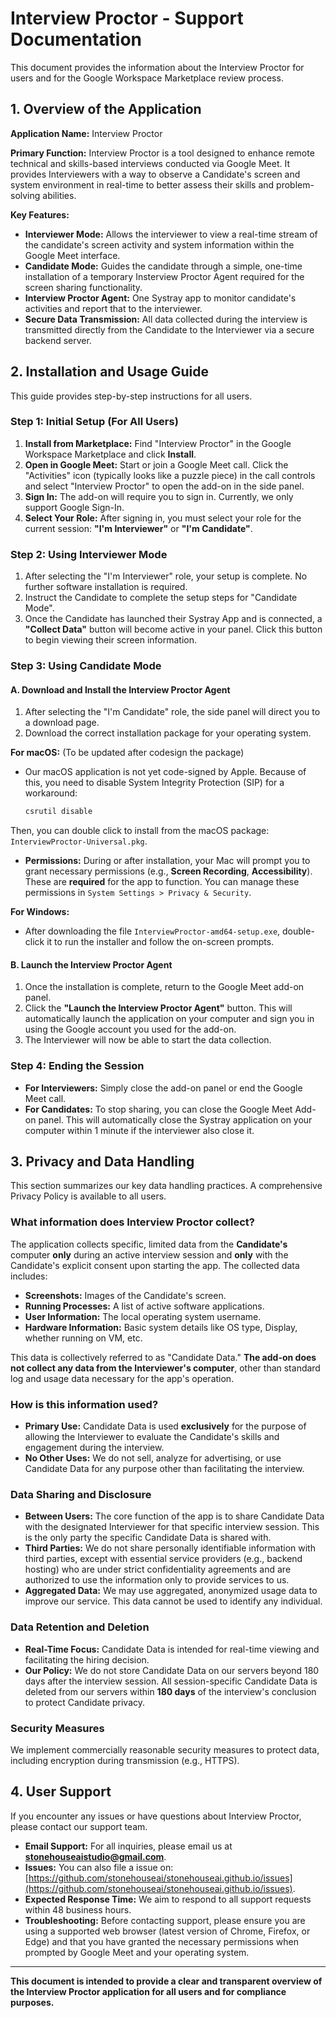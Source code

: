 # Interview Proctor - Support Documentation

This document provides the information about the Interview Proctor for users and for the Google Workspace Marketplace review process.

## 1. Overview of the Application

**Application Name:** Interview Proctor

**Primary Function:** Interview Proctor is a tool designed to enhance remote technical and skills-based interviews conducted via Google Meet. It provides Interviewers with a way to observe a Candidate's screen and system environment in real-time to better assess their skills and problem-solving abilities.

**Key Features:**

* **Interviewer Mode:** Allows the interviewer to view a real-time stream of the candidate's screen activity and system information within the Google Meet interface.
* **Candidate Mode:** Guides the candidate through a simple, one-time installation of a temporary Insterview Proctor Agent required for the screen sharing functionality.
* **Interview Proctor Agent:** One Systray app to monitor candidate's activities and report that to the interviewer.
* **Secure Data Transmission:** All data collected during the interview is transmitted directly from the Candidate to the Interviewer via a secure backend server.

## 2. Installation and Usage Guide

This guide provides step-by-step instructions for all users.

### Step 1: Initial Setup (For All Users)

1.  **Install from Marketplace:** Find "Interview Proctor" in the Google Workspace Marketplace and click **Install**.
2.  **Open in Google Meet:** Start or join a Google Meet call. Click the "Activities" icon (typically looks like a puzzle piece) in the call controls and select "Interview Proctor" to open the add-on in the side panel.
3.  **Sign In:** The add-on will require you to sign in. Currently, we only support Google Sign-In.
4.  **Select Your Role:** After signing in, you must select your role for the current session: **"I'm Interviewer"** or **"I'm Candidate"**.

### Step 2: Using Interviewer Mode

1.  After selecting the "I'm Interviewer" role, your setup is complete. No further software installation is required.
2.  Instruct the Candidate to complete the setup steps for "Candidate Mode".
3.  Once the Candidate has launched their Systray App and is connected, a **"Collect Data"** button will become active in your panel. Click this button to begin viewing their screen information.

### Step 3: Using Candidate Mode

#### A. Download and Install the Interview Proctor Agent

1.  After selecting the "I'm Candidate" role, the side panel will direct you to a download page.
2.  Download the correct installation package for your operating system.

**For macOS:** (To be updated after codesign the package)

* Our macOS application is not yet code-signed by Apple. Because of this, you need to disable System Integrity Protection (SIP) for a workaround:

    ```bash
    csrutil disable
    ```

Then, you can double click to install from the macOS package: `InterviewProctor-Universal.pkg`.

* **Permissions:** During or after installation, your Mac will prompt you to grant necessary permissions (e.g., **Screen Recording**, **Accessibility**). These are **required** for the app to function. You can manage these permissions in `System Settings > Privacy & Security`.

**For Windows:**

* After downloading the file `InterviewProctor-amd64-setup.exe`, double-click it to run the installer and follow the on-screen prompts.

#### B. Launch the Interview Proctor Agent

1.  Once the installation is complete, return to the Google Meet add-on panel.
2.  Click the **"Launch the Interview Proctor Agent"** button. This will automatically launch the application on your computer and sign you in using the Google account you used for the add-on.
3.  The Interviewer will now be able to start the data collection.

### Step 4: Ending the Session

* **For Interviewers:** Simply close the add-on panel or end the Google Meet call.
* **For Candidates:** To stop sharing, you can close the Google Meet Add-on panel. This will automatically close the Systray application on your computer within 1 minute if the interviewer also close it.

## 3. Privacy and Data Handling

This section summarizes our key data handling practices. A comprehensive Privacy Policy is available to all users.

### What information does Interview Proctor collect?

The application collects specific, limited data from the **Candidate's** computer **only** during an active interview session and **only** with the Candidate's explicit consent upon starting the app. The collected data includes:

* **Screenshots:** Images of the Candidate's screen.
* **Running Processes:** A list of active software applications.
* **User Information:** The local operating system username.
* **Hardware Information:** Basic system details like OS type, Display, whether running on VM, etc.

This data is collectively referred to as "Candidate Data." **The add-on does not collect any data from the Interviewer's computer**, other than standard log and usage data necessary for the app's operation.

### How is this information used?

* **Primary Use:** Candidate Data is used **exclusively** for the purpose of allowing the Interviewer to evaluate the Candidate's skills and engagement during the interview.
* **No Other Uses:** We do not sell, analyze for advertising, or use Candidate Data for any purpose other than facilitating the interview.

### Data Sharing and Disclosure

* **Between Users:** The core function of the app is to share Candidate Data with the designated Interviewer for that specific interview session. This is the only party the specific Candidate Data is shared with.
* **Third Parties:** We do not share personally identifiable information with third parties, except with essential service providers (e.g., backend hosting) who are under strict confidentiality agreements and are authorized to use the information only to provide services to us.
* **Aggregated Data:** We may use aggregated, anonymized usage data to improve our service. This data cannot be used to identify any individual.

### Data Retention and Deletion

* **Real-Time Focus:** Candidate Data is intended for real-time viewing and facilitating the hiring decision.
* **Our Policy:** We do not store Candidate Data on our servers beyond 180 days after the interview session. All session-specific Candidate Data is deleted from our servers within **180 days** of the interview's conclusion to protect Candidate privacy.

### Security Measures

We implement commercially reasonable security measures to protect data, including encryption during transmission (e.g., HTTPS).

## 4. User Support

If you encounter any issues or have questions about Interview Proctor, please contact our support team.

* **Email Support:** For all inquiries, please email us at **stonehouseaistudio@gmail.com**.
* **Issues:** You can also file a issue on: [https://github.com/stonehouseai/stonehouseai.github.io/issues](https://github.com/stonehouseai/stonehouseai.github.io/issues).
* **Expected Response Time:** We aim to respond to all support requests within 48 business hours.
* **Troubleshooting:** Before contacting support, please ensure you are using a supported web browser (latest version of Chrome, Firefox, or Edge) and that you have granted the necessary permissions when prompted by Google Meet and your operating system.

---
**This document is intended to provide a clear and transparent overview of the Interview Proctor application for all users and for compliance purposes.**
